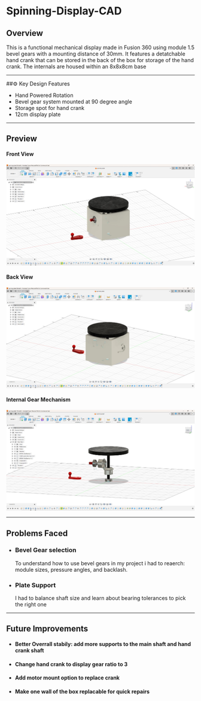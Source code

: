 # Spinning-Display-CAD

## Overview
This is a functional mechanical display made in Fusion 360 using module 1.5 bevel gears with a mounting distance of 30mm. It features a detatchable hand crank that can be stored in the back of the box for storage of the hand crank. The internals are housed within an 8x8x8cm base

---

##⚙️ Key Design Features

* Hand Powered Rotation
* Bevel gear system mounted at 90 degree angle
* Storage spot for hand crank
* 12cm display plate

---

## Preview
#### Front View  
![Front](./Renders/Front.jpg)

#### Back View  
![Back](./Renders/Back.jpg)

#### Internal Gear Mechanism  
![Internal](./Renders/Internal.jpg)

---

## Problems Faced
+ ### Bevel Gear selection
  To understand how to use bevel gears in my project i had to reaerch: module sizes, pressure angles, and backlash.
+ ### Plate Support
  I had to balance shaft size and learn about bearing tolerances to pick the right one
---

## Future Improvements
- #### Better Overrall stabily: add more supports to the main shaft and hand crank shaft
- #### Change hand crank to display gear ratio to 3
- #### Add motor mount option to replace crank
- #### Make one wall of the box replacable for quick repairs
